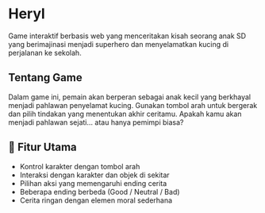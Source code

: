 # Heryl
Game interaktif berbasis web yang menceritakan kisah seorang anak SD yang berimajinasi menjadi superhero dan menyelamatkan kucing di perjalanan ke sekolah.

## **Tentang Game**

Dalam game ini, pemain akan berperan sebagai anak kecil yang berkhayal menjadi pahlawan penyelamat kucing.
Gunakan tombol arah untuk bergerak dan pilih tindakan yang menentukan akhir ceritamu.
Apakah kamu akan menjadi pahlawan sejati… atau hanya pemimpi biasa?

## **🚀 Fitur Utama**

* Kontrol karakter dengan tombol arah
* Interaksi dengan karakter dan objek di sekitar
* Pilihan aksi yang memengaruhi ending cerita
* Beberapa ending berbeda (Good / Neutral / Bad)
* Cerita ringan dengan elemen moral sederhana

